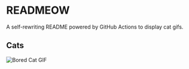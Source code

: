 # READMEOW

A self-rewriting README powered by GitHub Actions to display cat gifs.

## Cats

![Bored Cat GIF](https://media3.giphy.com/media/v1.Y2lkPTlhY2QwMmRhbHpiMzFnMGxkbXY0bGtxazFibDZjbWN1ZTloNmh3eTlybDYwMHF5ciZlcD12MV9naWZzX3NlYXJjaCZjdD1n/mlvseq9yvZhba/200.gif)
